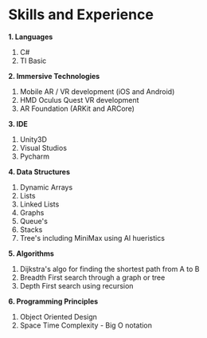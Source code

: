 # Skills and Experience
**1. Languages**
   1. C#
   2. TI Basic
   
**2. Immersive Technologies**
   1.  Mobile AR / VR  development (iOS and Android)
   2.  HMD Oculus Quest VR development 
   3.  AR Foundation (ARKit and ARCore)
   
**3. IDE**
   1. Unity3D
   2. Visual Studios
   3. Pycharm
     
**4. Data Structures** 
   1. Dynamic Arrays
   2. Lists
   3. Linked Lists
   4. Graphs
   5. Queue's
   6. Stacks
   7. Tree's including MiniMax using AI hueristics
     
**5. Algorithms**
   1.  Dijkstra's algo for finding the shortest path from A to B
   2.  Breadth First search through a graph or tree 
   3.  Depth First search using recursion 
   
**6. Programming Principles**
   1. Object Oriented Design
   2. Space Time Complexity - Big O notation
     

  

